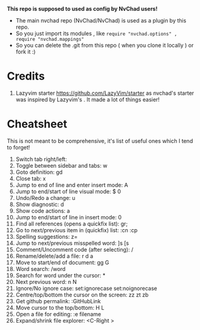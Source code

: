 **This repo is supposed to used as config by NvChad users!**

- The main nvchad repo (NvChad/NvChad) is used as a plugin by this repo.
- So you just import its modules , like `require "nvchad.options" , require "nvchad.mappings"`
- So you can delete the .git from this repo ( when you clone it locally ) or fork it :)

# Credits

1) Lazyvim starter https://github.com/LazyVim/starter as nvchad's starter was inspired by Lazyvim's . It made a lot of things easier!

# Cheatsheet

This is not meant to be comprehensive, it's list of useful ones which I tend to forget!

1. Switch tab right/left: <Tab> <S-Tab>
2. Toggle between sidebar and tabs: <C-w>w
3. Goto definition: gd
4. Close tab: <leader> x
5. Jump to end of line and enter insert mode: A
6. Jump to end/start of line visual mode: $ 0
7. Undo/Redo a change: u <C-r>
8. Show diagnostic: <leader> d
9. Show code actions: <leader> a
10. Jump to end/start of line in insert mode: <C-e> <C-o>0
11. Find all references (opens a quickfix list): gr;
12. Go to next/previous item in (quickfix) list: :cn :cp
13. Spelling suggestions: z=
14. Jump to next/previous misspelled word: ]s [s
15. Comment/Uncomment code (after selecting): <leader>/
16. Rename/delete/add a file: r d a
17. Move to start/end of document: gg G
18. Word search: /word
19. Search for word under the cursor: *
20. Next previous word: n N
21. Ignore/No ignore case: set:ignorecase set:noignorecase
22. Centre/top/bottom the cursor on the screen: zz zt zb
23. Get github permalink: :GitHubLink
24. Move cursor to the top/bottom: H L
25. Open a file for editing: :e filename
26. Expand/shrink file explorer: <C-Right <C-Left>> 
